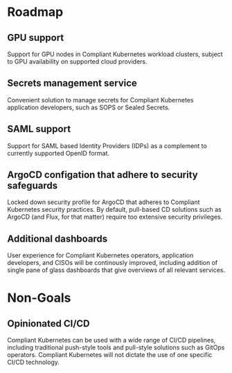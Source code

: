 # Roadmap

## GPU support 

Support for GPU nodes in Compliant Kubernetes workload clusters, subject to GPU availability on supported cloud providers. 

## Secrets management service

Convenient solution to manage secrets for Compliant Kubernetes application developers, such as SOPS or Sealed Secrets.  

## SAML support

Support for SAML based Identity Providers (IDPs) as a complement to currently supported OpenID format. 

## ArgoCD configation that adhere to security safeguards

Locked down security profile for ArgoCD that adheres to Compliant Kubernetes security practices. 
By default, pull-based CD solutions such as ArgoCD (and Flux, for that matter) require too extensive security privileges.

## Additional dashboards 

User experience for Compliant Kubernetes operators, application developers, and CISOs will be continously improved, 
including addition of single pane of glass dashboards that give overviews of all relevant services. 

# Non-Goals

## Opinionated CI/CD

Compliant Kubernetes can be used with a wide range of CI/CD pipelines, including traditional push-style tools and pull-style solutions such as GitOps operators.
Compliant Kubernetes will not dictate the use of one specific CI/CD technology.
